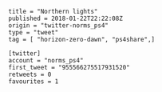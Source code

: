 ```
title = "Northern lights"
published = 2018-01-22T22:22:08Z
origin = "twitter-norms_ps4"
type = "tweet"
tag = [ "horizon-zero-dawn", "ps4share",]

[twitter]
account = "norms_ps4"
first_tweet = "955566275517931520"
retweets = 0
favourites = 1
```

<p class='image'><img src='https://mnf.m17s.net/2018/01/22/DULadcnWAAIbuXm.jpg' alt=''></p>

